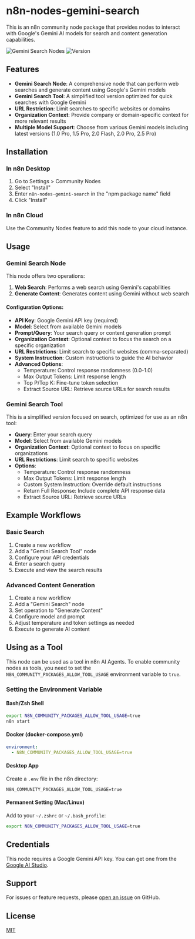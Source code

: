 # n8n-nodes-gemini-search

This is an n8n community node package that provides nodes to interact with Google's Gemini AI models for search and content generation capabilities.

![Gemini Search Nodes](https://img.shields.io/badge/n8n-community-brightgreen) ![Version](https://img.shields.io/badge/version-1.0.24-blue)

## Features

- **Gemini Search Node**: A comprehensive node that can perform web searches and generate content using Google's Gemini models
- **Gemini Search Tool**: A simplified tool version optimized for quick searches with Google Gemini
- **URL Restriction**: Limit searches to specific websites or domains
- **Organization Context**: Provide company or domain-specific context for more relevant results
- **Multiple Model Support**: Choose from various Gemini models including latest versions (1.0 Pro, 1.5 Pro, 2.0 Flash, 2.0 Pro, 2.5 Pro)

## Installation

### In n8n Desktop

1. Go to Settings > Community Nodes
2. Select "Install"
3. Enter `n8n-nodes-gemini-search` in the "npm package name" field
4. Click "Install"

### In n8n Cloud

Use the Community Nodes feature to add this node to your cloud instance.

## Usage

### Gemini Search Node

This node offers two operations:

1. **Web Search**: Performs a web search using Gemini's capabilities
2. **Generate Content**: Generates content using Gemini without web search

#### Configuration Options:

- **API Key**: Google Gemini API key (required)
- **Model**: Select from available Gemini models
- **Prompt/Query**: Your search query or content generation prompt
- **Organization Context**: Optional context to focus the search on a specific organization
- **URL Restrictions**: Limit search to specific websites (comma-separated)
- **System Instruction**: Custom instructions to guide the AI behavior
- **Advanced Options**:
  - Temperature: Control response randomness (0.0-1.0)
  - Max Output Tokens: Limit response length
  - Top P/Top K: Fine-tune token selection
  - Extract Source URL: Retrieve source URLs for search results

### Gemini Search Tool

This is a simplified version focused on search, optimized for use as an n8n tool:

- **Query**: Enter your search query
- **Model**: Select from available Gemini models
- **Organization Context**: Optional context to focus on specific organizations
- **URL Restrictions**: Limit search to specific websites
- **Options**:
  - Temperature: Control response randomness
  - Max Output Tokens: Limit response length
  - Custom System Instruction: Override default instructions
  - Return Full Response: Include complete API response data
  - Extract Source URL: Retrieve source URLs

## Example Workflows

### Basic Search

1. Create a new workflow
2. Add a "Gemini Search Tool" node
3. Configure your API credentials
4. Enter a search query
5. Execute and view the search results

### Advanced Content Generation

1. Create a new workflow
2. Add a "Gemini Search" node
3. Set operation to "Generate Content"
4. Configure model and prompt
5. Adjust temperature and token settings as needed
6. Execute to generate AI content

## Using as a Tool

This node can be used as a tool in n8n AI Agents. To enable community nodes as tools, you need to set the `N8N_COMMUNITY_PACKAGES_ALLOW_TOOL_USAGE` environment variable to `true`.

### Setting the Environment Variable

#### Bash/Zsh Shell

```bash
export N8N_COMMUNITY_PACKAGES_ALLOW_TOOL_USAGE=true
n8n start
```

#### Docker (docker-compose.yml)

```yaml
environment:
  - N8N_COMMUNITY_PACKAGES_ALLOW_TOOL_USAGE=true
```

#### Desktop App

Create a `.env` file in the n8n directory:

```
N8N_COMMUNITY_PACKAGES_ALLOW_TOOL_USAGE=true
```

#### Permanent Setting (Mac/Linux)

Add to your `~/.zshrc` or `~/.bash_profile`:

```bash
export N8N_COMMUNITY_PACKAGES_ALLOW_TOOL_USAGE=true
```

## Credentials

This node requires a Google Gemini API key. You can get one from the [Google AI Studio](https://ai.google.dev/).

## Support

For issues or feature requests, please [open an issue](https://github.com/rufaromugabe/n8n-nodes-gemini-search/issues) on GitHub.

## License

[MIT](LICENSE)
